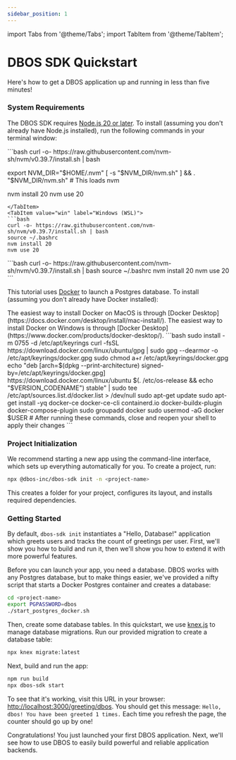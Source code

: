 ```yaml
---
sidebar_position: 1
---
```


import Tabs from '@theme/Tabs';
import TabItem from '@theme/TabItem';


# DBOS SDK Quickstart

Here's how to get a DBOS application up and running in less than five minutes!

### System Requirements
The DBOS SDK requires [Node.js 20 or later](https://nodejs.org/en).  To install (assuming you don't already have Node.js installed), run the following commands in your terminal window:

<Tabs groupId="operating-systems">
  <TabItem value="mac" label="macOS">
  ```bash
curl -o- https://raw.githubusercontent.com/nvm-sh/nvm/v0.39.7/install.sh | bash

export NVM_DIR="$HOME/.nvm"
[ -s "$NVM_DIR/nvm.sh" ] && \. "$NVM_DIR/nvm.sh"  # This loads nvm

nvm install 20
nvm use 20
  ```
  </TabItem>
  <TabItem value="win" label="Windows (WSL)">
  ```bash
curl -o- https://raw.githubusercontent.com/nvm-sh/nvm/v0.39.7/install.sh | bash
source ~/.bashrc
nvm install 20
nvm use 20
  ```
  </TabItem>
  <TabItem value="ubuntu" label="Ubuntu">
  ```bash
curl -o- https://raw.githubusercontent.com/nvm-sh/nvm/v0.39.7/install.sh | bash
source ~/.bashrc
nvm install 20
nvm use 20
  ```
  </TabItem>
</Tabs>

This tutorial uses [Docker](https://www.docker.com/) to launch a Postgres database.  To install (assuming you don't already have Docker installed):

<Tabs groupId="operating-systems">
  <TabItem value="mac" label="macOS">
  The easiest way to install Docker on MacOS is through [Docker Desktop](https://docs.docker.com/desktop/install/mac-install/).
  </TabItem>
  <TabItem value="win" label="Windows (WSL)">
  The easiest way to install Docker on Windows is through [Docker Desktop](https://www.docker.com/products/docker-desktop/).
  </TabItem>
  <TabItem value="ubuntu" label="Ubuntu">
  ```bash
sudo install -m 0755 -d /etc/apt/keyrings
curl -fsSL https://download.docker.com/linux/ubuntu/gpg | sudo gpg --dearmor -o /etc/apt/keyrings/docker.gpg
sudo chmod a+r /etc/apt/keyrings/docker.gpg
echo "deb [arch=$(dpkg --print-architecture) signed-by=/etc/apt/keyrings/docker.gpg] https://download.docker.com/linux/ubuntu $(. /etc/os-release && echo "$VERSION_CODENAME") stable" | sudo tee /etc/apt/sources.list.d/docker.list > /dev/null
sudo apt-get update
sudo apt-get install -yq docker-ce docker-ce-cli containerd.io docker-buildx-plugin docker-compose-plugin
sudo groupadd docker
sudo usermod -aG docker $USER
# After running these commands, close and reopen your shell to apply their changes
  ```
  </TabItem>
</Tabs>


### Project Initialization

We recommend starting a new app using the command-line interface, which sets up everything automatically for you.
To create a project, run:

```bash
npx @dbos-inc/dbos-sdk init -n <project-name>
```

This creates a folder for your project, configures its layout, and installs required dependencies.

### Getting Started

By default, `dbos-sdk init` instantiates a "Hello, Database!" application which greets users and tracks the count of greetings per user.
First, we'll show you how to build and run it, then we'll show you how to extend it with more powerful features.

Before you can launch your app, you need a database.
DBOS works with any Postgres database, but to make things easier, we've provided a nifty script that starts a Docker Postgres container and creates a database:

```bash
cd <project-name>
export PGPASSWORD=dbos
./start_postgres_docker.sh
```

Then, create some database tables.
In this quickstart, we use [knex.js](https://knexjs.org/) to manage database migrations.
Run our provided migration to create a database table:

```bash
npx knex migrate:latest
```

Next, build and run the app:

```bash
npm run build
npx dbos-sdk start
```

To see that it's working, visit this URL in your browser: [http://localhost:3000/greeting/dbos](http://localhost:3000/greeting/dbos).  You should get this message: `Hello, dbos! You have been greeted 1 times.` Each time you refresh the page, the counter should go up by one!

Congratulations!  You just launched your first DBOS application.
Next, we'll see how to use DBOS to easily build powerful and reliable application backends.
